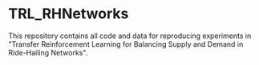 # TRL_RHNetworks
This repository contains all code and data for reproducing experiments in "Transfer Reinforcement Learning for Balancing Supply and Demand in Ride-Hailing Networks".

